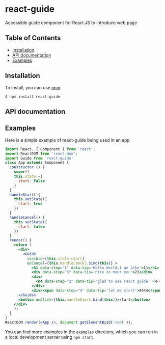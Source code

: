 # react-guide
Accessible guide component for React.JS to introduce web page

## Table of Contents

* [Installation](#installation)
* [API documentation](#api-documentation)
* [Examples](#examples)

## Installation

To install, you can use [npm](https://npmjs.org/) 


    $ npm install react-guide

## API documentation



## Examples

Here is a simple example of react-guide being used in an app

```jsx
import React, { Component } from 'react';
import ReactDOM from 'react-dom';
import Guide from 'react-guide'
class App extends Component {
  constructor () {
    super()
    this.state ={
      start: false
    }
  }
  handleStart(){
    this.setState({
      start: true
    })
  }
  handleCancel() {
    this.setState({
      start: false
    })
  }
  render() {
    return (
      <div>
        <Guide 
          visible={this.state.start} 
          onCancel={this.handleCancel.bind(this)} >
            <h1 data-step="1" data-tip='Hello World,I am Jike'>11</h1>
            <div data-step="3" data-tip='nice to meet you'>22</div>
            <div>
              <h4 data-step="2" data-tip='glad to use react guide' >不不不不不</h4>
            </div>
            <div><span data-step="4" data-tip='let me start'>4444</span></div>
      </Guide>
      <button onClick={this.handleStart.bind(this)}>start</button>
    </div>
    );
  }
}
ReactDOM.render(<App />, document.getElementById('root'));
```
You can find more examples in the `examples` directory, which you can run in a
local development server using `npm start`.